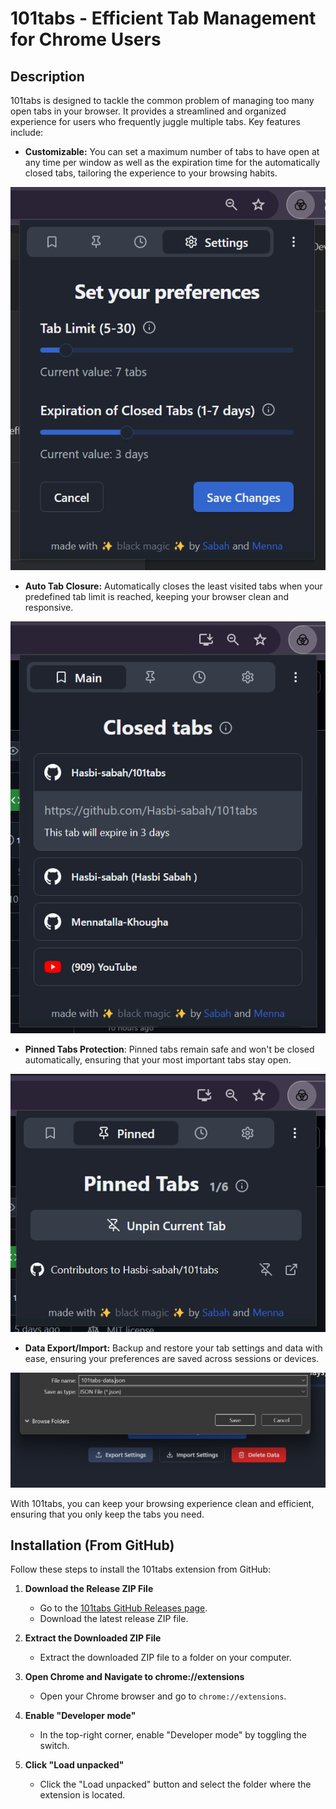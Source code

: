 # 101tabs - Efficient Tab Management for Chrome Users

## Description

101tabs is designed to tackle the common problem of managing too many open tabs in your browser. It provides a streamlined and organized experience for users who frequently juggle multiple tabs. Key features include:

- **Customizable:** You can set a maximum number of tabs to have open at any time per window as well as the expiration time for the automatically closed tabs, tailoring the experience to your browsing habits.

![Customizable Settings](./public/README_settings.png)

- **Auto Tab Closure:** Automatically closes the least visited tabs when your predefined tab limit is reached, keeping your browser clean and responsive.

![Auto Tab Closure](./public/README_main.png)

- **Pinned Tabs Protection**: Pinned tabs remain safe and won't be closed automatically, ensuring that your most important tabs stay open.

![Pinned Tabs](./public/README_pinned.png)

- **Data Export/Import:** Backup and restore your tab settings and data with ease, ensuring your preferences are saved across sessions or devices.

![Data Export/Import](./public/README_export.png)

With 101tabs, you can keep your browsing experience clean and efficient, ensuring that you only keep the tabs you need.

## Installation (From GitHub)

Follow these steps to install the 101tabs extension from GitHub:

1. **Download the Release ZIP File**
   - Go to the [101tabs GitHub Releases page](https://github.com/Hasbi-sabah/101tabs/releases).
   - Download the latest release ZIP file.

2. **Extract the Downloaded ZIP File**
   - Extract the downloaded ZIP file to a folder on your computer.

3. **Open Chrome and Navigate to chrome://extensions**
   - Open your Chrome browser and go to `chrome://extensions`.

4. **Enable "Developer mode"**
   - In the top-right corner, enable "Developer mode" by toggling the switch.

5. **Click "Load unpacked"**
   - Click the "Load unpacked" button and select the folder where the extension is located.

